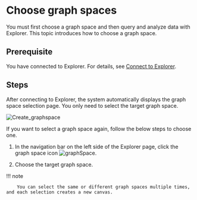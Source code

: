 # Choose graph spaces

You must first choose a graph space and then query and analyze data with Explorer. This topic introduces how to choose a graph space.

## Prerequisite

You have connected to Explorer. For details, see [Connect to Explorer](deploy-connect/ex-ug-connect.md).

## Steps

After connecting to Explorer, the system automatically displays the graph space selection page. You only need to select the target graph space.

![Create_graphspace](https://docs-cdn.nebula-graph.com.cn/figures/create-graphspace_en.png)

If you want to select a graph space again, follow the below steps to choose one.

1. In the navigation bar on the left side of the Explorer page, click the graph space icon ![graphSpace](https://docs-cdn.nebula-graph.com.cn/figures/nav-graphSpace.png).

2. Choose the target graph space.

  !!! note

        You can select the same or different graph spaces multiple times, and each selection creates a new canvas.
